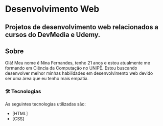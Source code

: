# Desenvolvimento Web
## Projetos de desenvolvimento web relacionados a cursos do DevMedia e Udemy.

## Sobre
Olá! Meu nome é Nina Fernandes, tenho 21 anos e estou atualmente me formando em Ciência da Computação no UNIPÊ. Estou buscando desenvolver melhor minhas habilidades em desenvolvimento web devido ser uma área que eu tenho mais empatia.

### 🛠 Tecnologias

As seguintes tecnologias utilizadas são: 

- [HTML]
- [CSS]